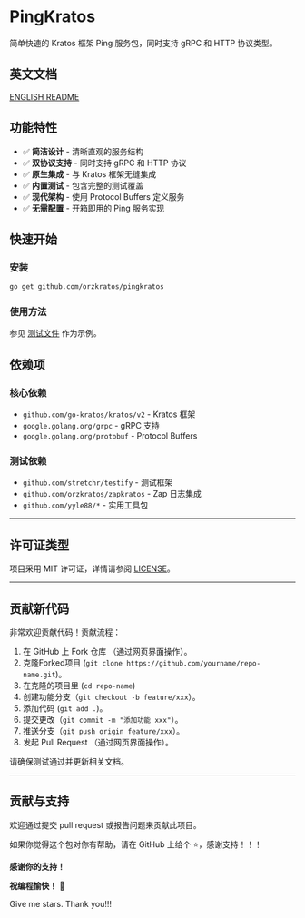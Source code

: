 # PingKratos

简单快速的 Kratos 框架 Ping 服务包，同时支持 gRPC 和 HTTP 协议类型。

## 英文文档

[ENGLISH README](README.md)

## 功能特性

- ✅ **简洁设计** - 清晰直观的服务结构
- ✅ **双协议支持** - 同时支持 gRPC 和 HTTP 协议
- ✅ **原生集成** - 与 Kratos 框架无缝集成
- ✅ **内置测试** - 包含完整的测试覆盖
- ✅ **现代架构** - 使用 Protocol Buffers 定义服务
- ✅ **无需配置** - 开箱即用的 Ping 服务实现

## 快速开始

### 安装

```bash
go get github.com/orzkratos/pingkratos
```

### 使用方法

参见 [测试文件](serverpingkratos/ping_test.go) 作为示例。

## 依赖项

### 核心依赖
- `github.com/go-kratos/kratos/v2` - Kratos 框架
- `google.golang.org/grpc` - gRPC 支持
- `google.golang.org/protobuf` - Protocol Buffers

### 测试依赖
- `github.com/stretchr/testify` - 测试框架
- `github.com/orzkratos/zapkratos` - Zap 日志集成
- `github.com/yyle88/*` - 实用工具包

---

## 许可证类型

项目采用 MIT 许可证，详情请参阅 [LICENSE](LICENSE)。

---

## 贡献新代码

非常欢迎贡献代码！贡献流程：

1. 在 GitHub 上 Fork 仓库 （通过网页界面操作）。
2. 克隆Forked项目 (`git clone https://github.com/yourname/repo-name.git`)。
3. 在克隆的项目里 (`cd repo-name`)
4. 创建功能分支（`git checkout -b feature/xxx`）。
5. 添加代码 (`git add .`)。
6. 提交更改（`git commit -m "添加功能 xxx"`）。
7. 推送分支（`git push origin feature/xxx`）。
8. 发起 Pull Request （通过网页界面操作）。

请确保测试通过并更新相关文档。

---

## 贡献与支持

欢迎通过提交 pull request 或报告问题来贡献此项目。

如果你觉得这个包对你有帮助，请在 GitHub 上给个 ⭐，感谢支持！！！

**感谢你的支持！**

**祝编程愉快！** 🎉

Give me stars. Thank you!!!
